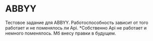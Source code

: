 # ABBYY
Тестовое задание для ABBYY.
Работоспособность зависит от того работает и не поменялось ли Api.
*Собственно Api не работает и немного поменялось. Мб внесу правки в будущем.
